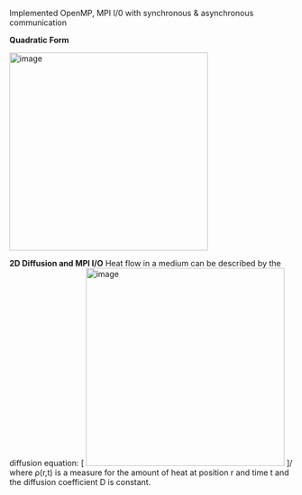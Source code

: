 Implemented OpenMP, MPI I/0 with synchronous & asynchronous communication

**Quadratic Form**

<img width="352" alt="image" src="https://github.com/gMerm/Quadratic-Form-2D-Diffusion/assets/84518146/7db4452a-5736-46a2-a0de-1e63c9793a49">



**2D Diffusion and MPI I/O**
Heat flow in a medium can be described by the diffusion equation: 
\[
<img width="352" alt="image" src="https://github.com/gMerm/Quadratic-Form-2D-Diffusion/assets/84518146/aaaad722-7452-42ba-851c-c14eb9a35a67">
]/
where ρ(r,t) is a measure for the amount of heat at position r and time t and the diffusion coefficient D is constant.


